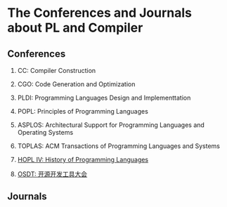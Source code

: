 # The Conferences and Journals about PL and Compiler

## Conferences

1. CC: Compiler Construction

2. CGO: Code Generation and Optimization

3. PLDI: Programming Languages Design and Implementtation

4. POPL: Principles of Programming Languages

5. ASPLOS: Architectural Support for Programming Languages and Operating Systems

6. TOPLAS: ACM Transactions of Programming Languages and Systems

7. [HOPL IV: History of Programming Languages](https://hopl4.sigplan.org/)

8. [OSDT: 开源开发工具大会](http://www.hellogcc.org/)

## Journals